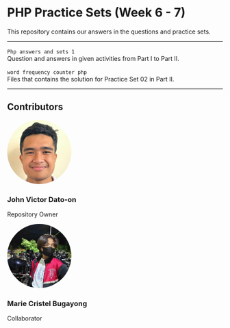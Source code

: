 # PHP Practice Sets (Week 6 - 7)

This repository contains our answers in the questions and practice sets.

***
`Php answers and sets 1` <br>
Question and answers in given activities from Part I to Part II.

`word frequency counter php` <br>
Files that contains the solution for Practice Set 02 in Part II.
***

## Contributors

<img src="img/johnvictor.png" alt="John Victor" style="border-radius:50%;" width="150"> 

### John Victor Dato-on 
Repository Owner

<img src="img/cristel.jpg" alt="Marie Cristel" style="border-radius:50%;" width="150"> 

### Marie Cristel Bugayong
Collaborator